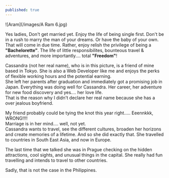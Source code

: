 ```yaml
---
published: true
---
```

![Aram](/images/A Ram 6.jpg)

Yes ladies, Don't get married yet. Enjoy the life of being single first. Don't be in a rush to marry the man of your dreams. Or have the baby of your own. That will come in due time.
Rather, enjoy relish the privilege of being a **"Bachelorette"**. The life of little responsibilites, bounteous travel & adventures, and more importantly.... total **"Freedom"**!

Cassandra (not her real name), who is in this picture, is a friend of mine based in Tokyo. She is also a Web Developer like me and enjoys the perks of flexible working hours and the potential earning.   
She left her parents after graduation and immediately got a promising job in Japan. Everything was doing well for Cassandra. Her career, her adventure for new food discovery and yes.... her love life.   
That is the reason why I didn't declare her real name because she has a over jealous boyfriend. 

My friend probably could be tying the knot this year right..... Eeennkkk, WRONG!!!!   
Marriage is in her mind.... well, not yet.   
Cassandra wants to travel, see the different cultures, broaden her horizons and create memories of a lifetime. And so she did exactly that. She travelled to countries in South East Asia, and now in Europe. 

The last time that we talked she was in Prague checking on the hidden attractions, cool sights, and unusual things in the capital. She really had fun travelling and intends to travel to other countries.

Sadly, that is not the case in the Philippines. 
